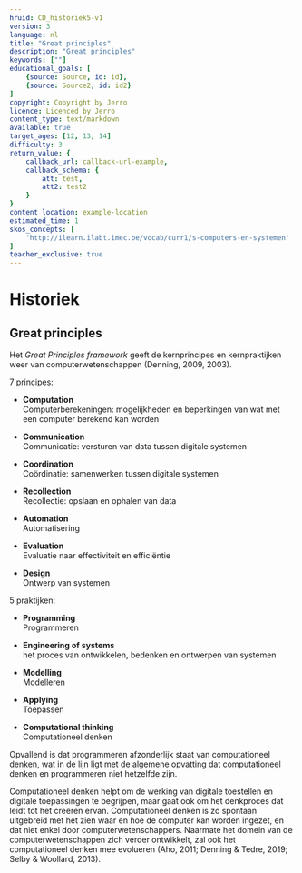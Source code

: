 ```yaml
---
hruid: CD_historiek5-v1
version: 3
language: nl
title: "Great principles"
description: "Great principles"
keywords: [""]
educational_goals: [
    {source: Source, id: id}, 
    {source: Source2, id: id2}
]
copyright: Copyright by Jerro
licence: Licenced by Jerro
content_type: text/markdown
available: true
target_ages: [12, 13, 14]
difficulty: 3
return_value: {
    callback_url: callback-url-example,
    callback_schema: {
        att: test,
        att2: test2
    }
}
content_location: example-location
estimated_time: 1
skos_concepts: [
    'http://ilearn.ilabt.imec.be/vocab/curr1/s-computers-en-systemen'
]
teacher_exclusive: true
---
```


# Historiek

## Great principles
Het *Great Principles framework* geeft de kernprincipes en kernpraktijken weer van computerwetenschappen (Denning, 2009, 2003). 

<div class="alert alert-box alert-primary">
<p>
7 principes: 

<ul><li><strong>Computation</strong></br>Computerberekeningen: mogelijkheden en beperkingen van wat met een computer berekend kan worden</li></ul>

<ul><li><strong>Communication</strong></br>Communicatie: versturen van data tussen digitale systemen</li></ul>

<ul><li><strong>Coordination</strong></br>Coördinatie: samenwerken tussen digitale systemen</li></ul>

<ul><li><strong>Recollection</strong></br>Recollectie: opslaan en ophalen van data</li></ul>

<ul><li><strong>Automation</strong></br>Automatisering</li></ul>

<ul><li><strong>Evaluation</strong></br>Evaluatie naar effectiviteit en efficiëntie</li></ul>

<ul><li><strong>Design</strong></br>Ontwerp van systemen</li></ul> 


5 praktijken: 

<ul><li><strong>Programming</strong></br>Programmeren</li></ul>

<ul><li><strong>Engineering of systems</strong></br>het proces van ontwikkelen, bedenken en ontwerpen van systemen</li></ul>

<ul><li><strong>Modelling</strong></br>Modelleren</li></ul>

<ul><li><strong>Applying</strong></br>Toepassen</li></ul>

<ul><li><strong>Computational thinking</strong></br>Computationeel denken</li></ul> 

</p></div>

Opvallend is dat programmeren afzonderlijk staat van computationeel denken, wat in de lijn ligt met de algemene opvatting dat computationeel denken en programmeren niet hetzelfde zijn. 

Computationeel denken helpt om de werking van digitale toestellen en digitale toepassingen te begrijpen, maar gaat ook om het denkproces dat leidt tot het  creëren ervan. Computationeel denken is zo spontaan uitgebreid met het zien waar en hoe de computer kan worden ingezet, en dat niet enkel door computerwetenschappers. Naarmate het domein van de computerwetenschappen zich verder ontwikkelt, zal ook het computationeel denken mee evolueren (Aho, 2011; Denning & Tedre, 2019; Selby & Woollard, 2013).